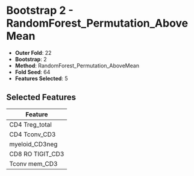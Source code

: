 # Bootstrap 2 - RandomForest_Permutation_AboveMean

- **Outer Fold**: 22
- **Bootstrap**: 2
- **Method**: RandomForest_Permutation_AboveMean
- **Fold Seed**: 64
- **Features Selected**: 5

## Selected Features

| Feature |
|---------|
| CD4 Treg_total |
| CD4 Tconv_CD3 |
| myeloid_CD3neg |
| CD8 RO TIGIT_CD3 |
| Tconv mem_CD3 |
